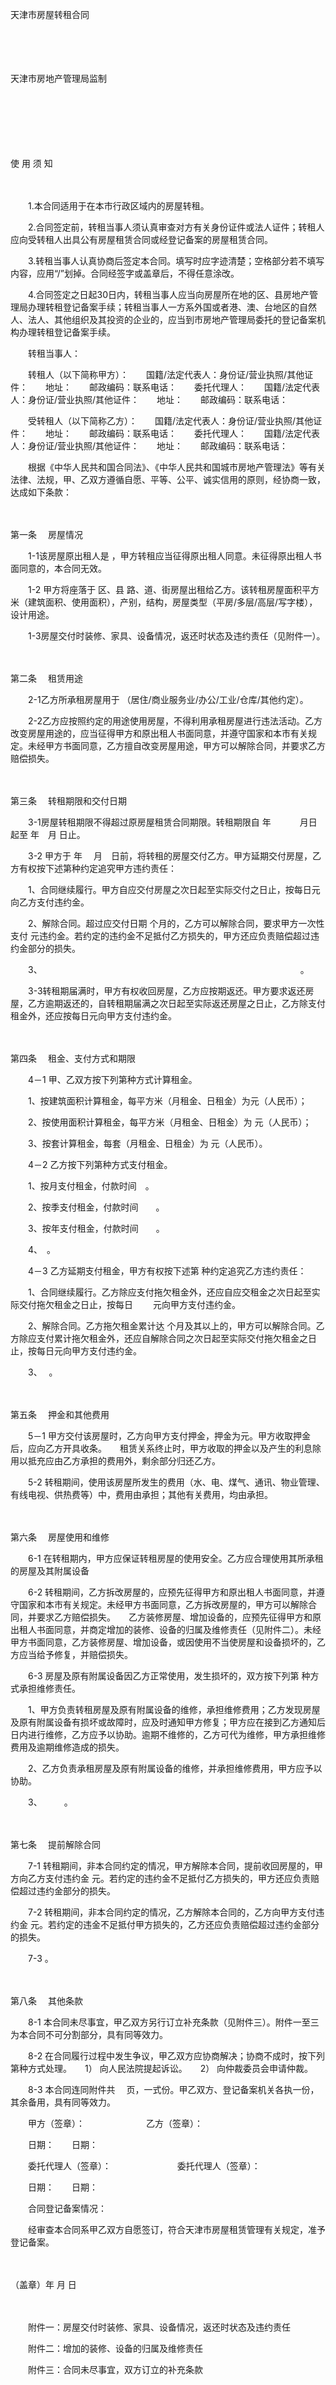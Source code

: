 



天津市房屋转租合同



 

　　

　　


 天津市房地产管理局监制
 
　　



　　

　　


 使 用 须 知
 
　　



　　1.本合同适用于在本市行政区域内的房屋转租。

　　2.合同签定前，转租当事人须认真审查对方有关身份证件或法人证件；转租人应向受转租人出具公有房屋租赁合同或经登记备案的房屋租赁合同。

　　3.转租当事人认真协商后签定本合同。填写时应字迹清楚；空格部分若不填写内容，应用“/”划掉。合同经签字或盖章后，不得任意涂改。

　　4.合同签定之日起30日内，转租当事人应当向房屋所在地的区、县房地产管理局办理转租登记备案手续；转租当事人一方系外国或者港、澳、台地区的自然人、法人、其他组织及其投资的企业的，应当到市房地产管理局委托的登记备案机构办理转租登记备案手续。　　

　　转租当事人：　　

　　转租人（以下简称甲方）：　　国籍/法定代表人：身份证/营业执照/其他证件：　　地址：　　邮政编码：联系电话：　　委托代理人：　　国籍/法定代表人：身份证/营业执照/其他证件：　　地址：　　邮政编码：联系电话：　　　　

　　受转租人（以下简称乙方）：　　国籍/法定代表人：身份证/营业执照/其他证件：　　地址：　　邮政编码：联系电话：　　委托代理人：　　国籍/法定代表人：身份证/营业执照/其他证件：　　地址：　　邮政编码：联系电话：　　

　　根据《中华人民共和国合同法》、《中华人民共和国城市房地产管理法》等有关法律、法规，甲、乙双方遵循自愿、平等、公平、诚实信用的原则，经协商一致，达成如下条款：

　　

第一条
　房屋情况

　　1-1该房屋原出租人是 ，甲方转租应当征得原出租人同意。未征得原出租人书面同意的，本合同无效。　　

　　1-2 甲方将座落于 区、县 路、道、街房屋出租给乙方。该转租房屋面积平方米（建筑面积、使用面积），产别，结构，房屋类型（平房/多层/高层/写字楼），设计用途。　　

　　1-3房屋交付时装修、家具、设备情况，返还时状态及违约责任（见附件一）。

　　

第二条
　租赁用途　　

　　2-1乙方所承租房屋用于 （居住/商业服务业/办公/工业/仓库/其他约定）。　　

　　2-2乙方应按照约定的用途使用房屋，不得利用承租房屋进行违法活动。乙方改变房屋用途的，应当征得甲方和原出租人书面同意，并遵守国家和本市有关规定。未经甲方书面同意，乙方擅自改变房屋用途，甲方可以解除合同，并要求乙方赔偿损失。

　　

第三条
　转租期限和交付日期　

　　3-1房屋转租期限不得超过原房屋租赁合同期限。转租期限自 年　　　 月日起至 年　月 日止。　　

　　3-2 甲方于 年　 月　日前，将转租的房屋交付乙方。甲方延期交付房屋，乙方有权按下述第种约定追究甲方违约责任：　　

　　1、合同继续履行。甲方自应交付房屋之次日起至实际交付之日止，按每日元向乙方支付违约金。　　

　　2、解除合同。超过应交付日期 个月的，乙方可以解除合同，要求甲方一次性支付 元违约金。若约定的违约金不足抵付乙方损失的，甲方还应负责赔偿超过违约金部分的损失。　　

　　3、　　　　　　　　　　　　　　　　　　　　　　　　　　　　　　。　　

　　3-3转租期届满时，甲方有权收回房屋，乙方应按期返还。甲方要求返还房屋，乙方逾期返还的，自转租期届满之次日起至实际返还房屋之日止，乙方除支付租金外，还应按每日元向甲方支付违约金。

　　

第四条
　租金、支付方式和期限　　

　　4－1 甲、乙双方按下列第种方式计算租金。　　

　　1、按建筑面积计算租金，每平方米（月租金、日租金）为元（人民币）；　　

　　2、按使用面积计算租金，每平方米（月租金、日租金）为 元（人民币）；　　

　　3、按套计算租金，每套（月租金、日租金）为 元（人民币）。　　

　　4－2 乙方按下列第种方式支付租金。　　

　　1、按月支付租金，付款时间　。　　

　　2、按季支付租金，付款时间　　。　　

　　3、按年支付租金，付款时间　　。　　

　　4、　。　　

　　4－3 乙方延期支付租金，甲方有权按下述第 种约定追究乙方违约责任：　　

　　1、合同继续履行。乙方除应支付拖欠租金外，还应自应交租金之次日起至实际交付拖欠租金之日止，按每日　　 元向甲方支付违约金。　　

　　2、解除合同。乙方拖欠租金累计达 个月及其以上的，甲方可以解除合同。乙方除应支付累计拖欠租金外，还应自解除合同之次日起至实际交付拖欠租金之日止，按每日元向甲方支付违约金。　　

　　3、　 。

　　

第五条
　押金和其他费用　　

　　5－1 甲方交付该房屋时，乙方向甲方支付押金，押金为元。甲方收取押金后，应向乙方开具收条。　　租赁关系终止时，甲方收取的押金以及产生的利息除用以抵充应由乙方承担的费用外，剩余部分归还乙方。　　

　　5-2 转租期间，使用该房屋所发生的费用（水、电、煤气、通讯、物业管理、有线电视、供热费等）中，费用由承担；其他有关费用，均由承担。

　　

第六条
　房屋使用和维修　　

　　6-1 在转租期内，甲方应保证转租房屋的使用安全。乙方应合理使用其所承租的房屋及其附属设备　　

　　6-2 转租期间，乙方拆改房屋的，应预先征得甲方和原出租人书面同意，并遵守国家和本市有关规定。未经甲方书面同意，乙方拆改房屋的，甲方可以解除合同，并要求乙方赔偿损失。　　乙方装修房屋、增加设备的，应预先征得甲方和原出租人书面同意，并商定增加的装修、设备的归属及维修责任（见附件二）。未经甲方书面同意，乙方装修房屋、增加设备，或因使用不当使房屋和设备损坏的，乙方应当给予修复，并赔偿损失。　　

　　6-3 房屋及原有附属设备因乙方正常使用，发生损坏的，双方按下列第 种方式承担维修责任。　　

　　1、甲方负责转租房屋及原有附属设备的维修，承担维修费用；乙方发现房屋及原有附属设备有损坏或故障时，应及时通知甲方修复；甲方应在接到乙方通知后 日内进行维修，乙方应予以协助。逾期不维修的，乙方可代为维修，甲方承担维修费用及逾期维修造成的损失。　　

　　2、乙方负责承租房屋及原有附属设备的维修，并承担维修费用，甲方应予以协助。

　　3、　　　。

　　

第七条
　提前解除合同　　

　　7-1 转租期间，非本合同约定的情况，甲方解除本合同，提前收回房屋的，甲方向乙方支付违约金 元。若约定的违约金不足抵付乙方损失的，甲方还应负责赔偿超过违约金部分的损失。　　

　　7-2 转租期间，非本合同约定的情况，乙方解除本合同的，乙方向甲方支付违约金 元。若约定的违金不足抵付甲方损失的，乙方还应负责赔偿超过违约金部分的损失。　　

　　7-3 。

　　

第八条
　其他条款　　

　　8-1 本合同未尽事宜，甲乙双方另行订立补充条款（见附件三）。附件一至三为本合同不可分割部分，具有同等效力。　　

　　8-2 在合同履行过程中发生争议，甲乙双方应协商解决；协商不成时，按下列第种方式处理。　　1） 向人民法院提起诉讼。　　2） 向仲裁委员会申请仲裁。　　

　　8-3 本合同连同附件共　 页，一式份。甲乙双方、登记备案机关各执一份，其余备用，具有同等效力。　　

　　甲方（签章）：　　　　　　　乙方（签章）：　

　　日期：　　日期：　　

　　委托代理人（签章）： 　　　　　　　 委托代理人（签章）：　　

　　日期：　　日期：　　

　　合同登记备案情况：

　　经审查本合同系甲乙双方自愿签订，符合天津市房屋租赁管理有关规定，准予登记备案。

　　


  （盖章）年 月 日
 
　　



　　附件一：房屋交付时装修、家具、设备情况，返还时状态及违约责任　　

　　附件二：增加的装修、设备的归属及维修责任　　

　　附件三：合同未尽事宜，双方订立的补充条款

　　